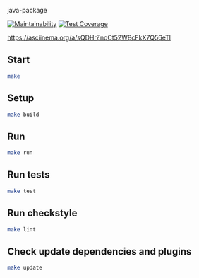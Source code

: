 java-package

[![Maintainability](https://api.codeclimate.com/v1/badges/be8ad82c04cab496efcd/maintainability)](https://codeclimate.com/github/alexhmbg/java-project-61/maintainability)
[![Test Coverage](https://api.codeclimate.com/v1/badges/be8ad82c04cab496efcd/test_coverage)](https://codeclimate.com/github/alexhmbg/java-project-61/test_coverage)

https://asciinema.org/a/sQDHrZnoCt52WBcFkX7Q56eTl

## Start

```bash
make
```

## Setup

```bash
make build
```

## Run

```bash
make run
```

## Run tests

```bash
make test
```

## Run checkstyle

```bash
make lint
```

## Check update dependencies and plugins

```bash
make update
```
